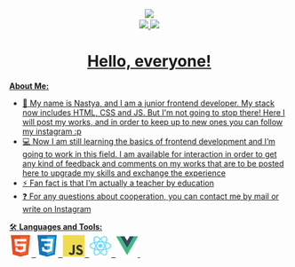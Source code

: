 <div id="header" align="center">
<img src="https://media3.giphy.com/media/3oKIPnAiaMCws8nOsE/giphy.gif"width="400"/>
</div>
<div id="bagdes" align="center">
<a href="https://www.instagram.com/_nstvnn_">
 <img src="https://img.shields.io/badge/instagram-pink?logo=instagram&LogoColor=pink&style=for-the-badge"/>
<a href="https://vk.com/nstvnn">
 <img src="https://img.shields.io/badge/Vk.com-blue?logo=vk&LogoColor=blue&style=for-the-badge"/>
</div>
<div id="basic" align="center">
  <h1>Hello, everyone!</h1>
</div>
<b>About Me:</b>
  <ul>
   <li>💬 My name is Nastya, and I am a junior frontend developer. My stack now includes HTML, CSS and JS. But I'm not going to stop there! Here I will post my works, and in order to keep up to new ones you can follow my instagram :p </li>
   <li>💻 Now I am still learning the basics of frontend development and I’m going to work in this field. I am available for interaction in order to get any kind of feedback and comments on my works that are to be posted here to upgrade my skills and exchange the experience </li>
   <li>⚡ Fan fact is that I’m actually a teacher by education </li>
   <li>❓ For any questions about cooperation, you can contact me by mail or write on Instagram </li>
  </ul>
  🛠️ <b>Languages and Tools:</b>
  <div>
 <img src="https://github.com/devicons/devicon/blob/master/icons/html5/html5-original.svg" title="HTML5" alt="HTML" width="40" height="40"/>&nbsp;
 <img src="https://github.com/devicons/devicon/blob/master/icons/css3/css3-original.svg"  title="CSS3" alt="CSS" width="40" height="40"/>&nbsp;
 <img src="https://github.com/devicons/devicon/blob/master/icons/javascript/javascript-original.svg" title="JavaScript" alt="JavaScript" width="40" height="40"/>&nbsp;
 <img src="https://github.com/devicons/devicon/blob/master/icons/react/react-original.svg" title="React" alt="React" width="40" height="40"/>&nbsp;
 <img src="https://github.com/devicons/devicon/blob/master/icons/vuejs/vuejs-original.svg" title="vuejs" alt="vuejs" width="40" height="40"/>&nbsp;
    
    
  
